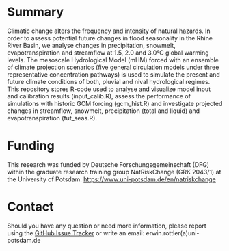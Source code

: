 # Summary
Climatic change alters the frequency and intensity of natural hazards. In order to assess potential future changes in flood seasonality in the Rhine River Basin, we analyse changes in precipitation, snowmelt, evapotranspiration and streamflow at 1.5, 2.0 and 3.0°C global warming levels. The mesoscale Hydrological Model (mHM) forced with an ensemble of climate projection scenarios (five general circulation models under three representative concentration pathways) is used to simulate the present and future climate conditions of both, pluvial and nival hydrological regimes. This repository stores R-code used to analyse and visualize model input and calibration results (input_calib.R), assess the performance of simulations with historic GCM forcing (gcm_hist.R) and investigate projected changes in streamflow, snowmelt, precipitation (total and liquid) and evapotranspiration (fut_seas.R).

# Funding
This research was funded by Deutsche Forschungsgemeinschaft (DFG) within the graduate research training group NatRiskChange (GRK 2043/1) at the University of Potsdam: https://www.uni-potsdam.de/en/natriskchange

# Contact
Should you have any question or need more information, please report using the [GitHub Issue Tracker](https://github.com/ERottler/mhm_rhine/issues) or write an email: erwin.rottler(a)uni-potsdam.de
